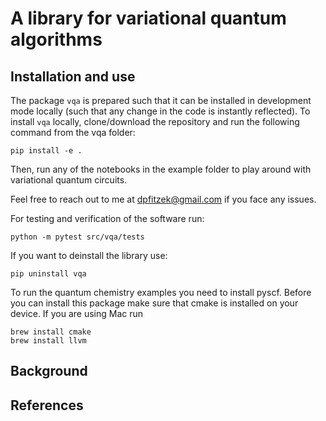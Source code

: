 
# A library for variational quantum algorithms

## Installation and use
The package `vqa` is prepared such that it can be installed in development mode locally (such that any change in the code is instantly reflected). To install `vqa` locally, clone/download the repository and run the following command from the vqa folder:

```
pip install -e .
```

Then, run any of the notebooks in the example folder to play around with variational quantum circuits. 

Feel free to reach out to me at dpfitzek@gmail.com if you face any issues.

For testing and verification of the software run:

```
python -m pytest src/vqa/tests
```

If you want to deinstall the library use:

```
pip uninstall vqa
```

To run the quantum chemistry examples you need to install pyscf. Before you can install this package make sure that cmake is installed on your device. If you are using Mac run 

```
brew install cmake
brew install llvm
```


## Background



## References
